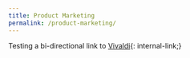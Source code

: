 ```yaml
---
title: Product Marketing
permalink: /product-marketing/
---
```


Testing a bi-directional link to [Vivaldi](/vivaldi){: internal-link;}
